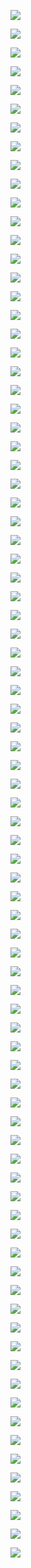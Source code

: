 ![](slide/1.png)

![](slide/2.png)

![](slide/3.png)

![](slide/4.png)

![](slide/5.png)

![](slide/6.png)

![](slide/7.png)

![](slide/8.png)

![](slide/9.png)

![](slide/10.png)

![](slide/11.png)

![](slide/12.png)

![](slide/13.png)

![](slide/14.png)

![](slide/15.png)

![](slide/16.png)

![](slide/17.png)

![](slide/18.png)

![](slide/19.png)

![](slide/20.png)

![](slide/21.png)

![](slide/22.png)

![](slide/23.png)

![](slide/24.png)

![](slide/25.png)

![](slide/26.png)

![](slide/27.png)

![](slide/28.png)

![](slide/29.png)

![](slide/30.png)

![](slide/31.png)

![](slide/32.png)

![](slide/33.png)

![](slide/34.png)

![](slide/35.png)

![](slide/36.png)

![](slide/37.png)

![](slide/38.png)

![](slide/39.png)

![](slide/40.png)

![](slide/41.png)

![](slide/42.png)

![](slide/43.png)

![](slide/44.png)

![](slide/45.png)

![](slide/46.png)

![](slide/47.png)

![](slide/48.png)

![](slide/49.png)

![](slide/50.png)

![](slide/51.png)

![](slide/52.png)

![](slide/53.png)

![](slide/54.png)

![](slide/55.png)

![](slide/56.png)

![](slide/57.png)

![](slide/58.png)

![](slide/59.png)

![](slide/60.png)

![](slide/61.png)

![](slide/62.png)

![](slide/63.png)

![](slide/64.png)

![](slide/65.png)

![](slide/66.png)

![](slide/67.png)

![](slide/68.png)

![](slide/69.png)

![](slide/70.png)

![](slide/71.png)

![](slide/72.png)

![](slide/73.png)

![](slide/74.png)

![](slide/75.png)

![](slide/76.png)

![](slide/77.png)

![](slide/78.png)

![](slide/79.png)

![](slide/80.png)

![](slide/81.png)

![](slide/82.png)

![](slide/83.png)
